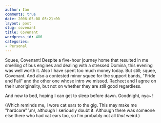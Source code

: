 ```yaml
---
author: Ian
comments: true
date: 2006-05-08 05:21:00
layout: post
slug: covenant
title: Covenant
wordpress_id: 486
categories:
- Personal
---
```


Squee, Covenant!  Despite a five-hour journey home that resulted in me smelling of bus engines and dealing with a stressed Domina, this evening was well worth it.  Also I have spent too much money today.  But still; squee, Covenant.  And also a contested minor squee for the support bands, "Pride and Fall" and the other one whose intro we missed.  Racheet and I agree on their unoriginality, but not on whether they are still good regardless.  

And now to bed, hoping I can get to sleep before dawn.  Goodnight, nya~!  

(Which reminds me, I wore cat ears to the gig.  This may make me "hardcore" \m/, although I seriously doubt it.  Although there was someone else there who had cat ears too, so I'm probably not all *that* weird.)
